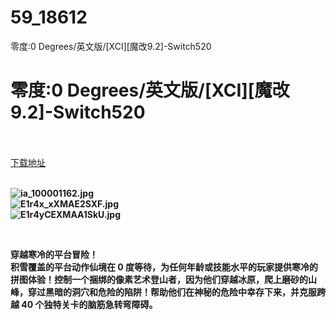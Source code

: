 # 59_18612
零度:0 Degrees/英文版/[XCI][魔改9.2]-Switch520
# 零度:0 Degrees/英文版/[XCI][魔改9.2]-Switch520
 <br/></br>
[下载地址](https://www.switch520.cc/article/18612 "下载地址")
<br/></br>

<p><strong><img title="ia_100001162.jpg" src="https://www.switch520.cc/muke_img/2021_06_12_15607772965a5.jpg" alt="ia_100001162.jpg"></strong><br>
<strong><img title="E1r4x_xXMAE2SXF.jpg" src="https://www.switch520.cc/muke_img/2021_06_12_05730497affaf.jpg" alt="E1r4x_xXMAE2SXF.jpg"></strong><br>
<strong><img title="E1r4yCEXMAA1SkU.jpg" src="https://www.switch520.cc/muke_img/2021_06_12_788205148cc11.jpg" alt="E1r4yCEXMAA1SkU.jpg">&nbsp;</strong></p>
<p>&nbsp;</p>
<p><strong>穿越寒冷的平台冒险！</strong><br>
<strong>积雪覆盖的平台动作仙境在 0 度等待，为任何年龄或技能水平的玩家提供寒冷的拼图体验！控制一个捆绑的像素艺术登山者，因为他们穿越冰原，爬上磨砂的山峰，穿过黑暗的洞穴和危险的陷阱！帮助他们在神秘的危险中幸存下来，并克服跨越 40 个独特关卡的脑筋急转弯障碍。</strong></p>
<p><strong>&nbsp;</strong></p>

